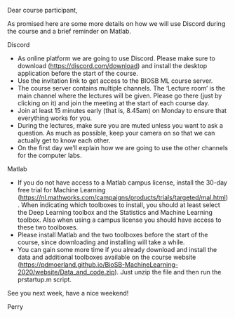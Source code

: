 Dear course participant,

As promised here are some more details on how we will use Discord during the course and a brief reminder on Matlab.

Discord
- As onIine platform we are going to use Discord. Please make sure to download (https://discord.com/download) and install the desktop application before the start of the course. 
- Use the invitation link to get access to the BIOSB ML course server.
- The course server contains multiple channels. The ‘Lecture room’ is the main channel where the lectures will be given. Please go there (just by clicking on it) and join the meeting at the start of each course day.
- Join at least 15 minutes early (that is, 8.45am) on Monday to ensure that everything works for you.
- During the lectures, make sure you are muted unless you want to ask a question. As much as possible, keep your camera on so that we can actually get to know each other.
- On the first day we’ll explain how we are going to use the other channels for the computer labs.

Matlab
- If you do not have access to a Matlab campus license, install the 30-day free trial for Machine Learning (https://nl.mathworks.com/campaigns/products/trials/targeted/mal.html). When indicating which toolboxes to install, you should at least select the Deep Learning toolbox and the Statistics and Machine Learning toolbox. Also when using a campus license you should have access to these two toolboxes.
- Please install Matlab and the two toolboxes before the start of the course, since downloading and installing will take a while.
- You can gain some more time if you already download and install the data and additional toolboxes available on the course website (https://pdmoerland.github.io/BioSB-MachineLearning-2020/website/Data_and_code.zip). Just unzip the file and then run the prstartup.m script. 

See you next week, have a nice weekend!

Perry

